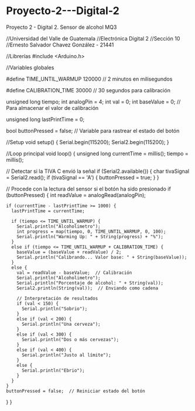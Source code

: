 # Proyecto-2---Digital-2
Proyecto 2 - Digital 2. Sensor de alcohol MQ3


//Universidad del Valle de Guatemala
//Electrónica Digital 2
//Sección 10 
//Ernesto Salvador Chavez González - 21441

//Librerías
#include <Arduino.h>

//Variables globales

#define TIME_UNTIL_WARMUP 120000  // 2 minutos en milisegundos

#define CALIBRATION_TIME  30000   // 30 segundos para calibración

unsigned long tiempo; 
int analogPin = 4; 
int val = 0;
int baseValue = 0;  // Para almacenar el valor de calibración

unsigned long lastPrintTime = 0;

bool buttonPressed = false;  // Variable para rastrear el estado del botón

//Setup
void setup() {
  Serial.begin(115200);
  Serial2.begin(115200);
}

//Loop principal
void loop() {
  unsigned long currentTime = millis();
  tiempo = millis();

  // Detectar si la TIVA C envió la señal
  if (Serial2.available()) {
    char tivaSignal = Serial2.read();
    if (tivaSignal == 'A') {
      buttonPressed = true;
    }
  }

  // Procede con la lectura del sensor si el botón ha sido presionado
  if (buttonPressed) {
    int readValue = analogRead(analogPin);

    if (currentTime - lastPrintTime >= 1000) {
      lastPrintTime = currentTime;

      if (tiempo <= TIME_UNTIL_WARMUP) {
        Serial.println("Alcoholimetro");
        int progress = map(tiempo, 0, TIME_UNTIL_WARMUP, 0, 100);
        Serial.println("Warming Up: " + String(progress) + "%");
      } 
      else if (tiempo <= TIME_UNTIL_WARMUP + CALIBRATION_TIME) {
        baseValue = (baseValue + readValue) / 2;
        Serial.println("Calibrando... Valor base: " + String(baseValue));
      }
      else {
        val = readValue - baseValue;  // Calibración
        Serial.println("Alcoholimetro");
        Serial.println("Porcentaje de alcohol: " + String(val));
        Serial2.println(String(val));  // Enviando como cadena

        // Interpretación de resultados
        if (val < 150) {
          Serial.println("Sobrio");
        } 
        else if (val < 200) {
          Serial.println("Una cerveza");
        } 
        else if (val < 300) {
          Serial.println("Dos o más cervezas");
        } 
        else if (val < 400) {
          Serial.println("Justo al límite");
        } 
        else {
          Serial.println("Ebrio");
        }
      }
    }
    buttonPressed = false;  // Reiniciar estado del botón
  }
}

